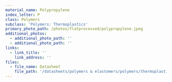```yaml
---
material_name: Polypropylene
index_letter: P
class: Polymers
subclass: 'Polymers: Thermoplastics'
primary_photo_path: /photos/flatprocessed/polypropylene.jpeg
additional_photos:
  - additional_photo_path: ''
  - additional_photo_path: ''
links:
  - link_title: ''
    link_address: ''
files:
  - file_name: Datasheet
    file_path: '/datasheets/polymers & elastomers/polymers/thermoplastics/polypropylene (pp).pdf'
---
```


